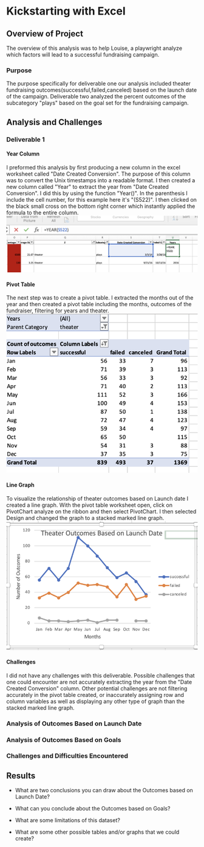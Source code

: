 # Kickstarting with Excel

## Overview of Project
The overview of this analysis was to help Louise, a playwright analyze which factors will lead to a successful fundraising campaign. 
### Purpose
The purpose specifically for deliverable one our analysis included theater fundraising outcomes(successful,failed,canceled) based on the launch date of the campaign. Deliverable two analyzed the percent outcomes of the subcategory "plays" based on the goal set for the fundraising campaign. 
## Analysis and Challenges 

### Deliverable 1 

#### Year Column 
I preformed this analysis  by first producing a new column in the excel worksheet called "Date Created Conversion". The purpose of this column was to convert the Unix timestamps into a readable format. I then created a new column called "Year" to extract the year from "Date Created Conversion". I did this by using the function "Year()". In the parenthesis I include the cell number, for this example here it's "(S522)". I then clicked on the black small cross on the bottom right corner which instantly applied the formula to the entire column.  
 ![Year formula](Yearformula.png)  
 
#### Pivot Table  
 
 The next step was to create a pivot table. I extracted the months out of the year and then created a pivot table including the months, outcomes of the fundraiser, filtering for years and theater.  
 ![Pivot Table](Pivottable1.png)  
 
 #### Line Graph  
  
 To visualize the relationship of theater outcomes based on Launch date I created a line graph. With the pivot table worksheet open, click on PivotChart analyze on the ribbon and then select PivotChart. I then selected Design and changed the graph to a stacked marked line graph. 
 ![Theater Outcomes Line Graph](Theateroutcomes1.png)  
  
  #### Challenges 
  I did not have any challenges with this deliverable. Possible challenges that one could encounter are not accurately extracting the year from the "Date Created Conversion" column. Other potential challenges are not filtering accurately in the pivot table created, or inaccurately assigning row and column variables as well as displaying any other type of graph than the stacked marked line graph. 
### Analysis of Outcomes Based on Launch Date
        
### Analysis of Outcomes Based on Goals

### Challenges and Difficulties Encountered

## Results

- What are two conclusions you can draw about the Outcomes based on Launch Date?

- What can you conclude about the Outcomes based on Goals?

- What are some limitations of this dataset?

- What are some other possible tables and/or graphs that we could create?
